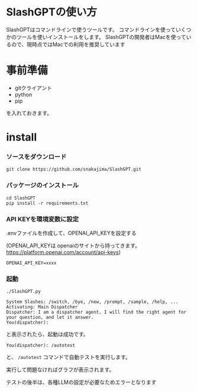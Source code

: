 # SlashGPTの使い方

SlashGPTはコマンドラインで使うツールです。
コマンドラインを使っていくつかのツールを使いインストールをします。
SlashGPTの開発者はMacを使っているので、現時点ではMacでの利用を推奨しています

# 事前準備

- gitクライアント
- python
- pip

を入れておきます。

# install

### ソースをダウンロード

```
git clone https://github.com/snakajima/SlashGPT.git
```

### パッケージのインストール

```
cd SlashGPT
pip install -r requirements.txt
```


### API KEYを環境変数に設定

.envファイルを作成して、OPENAI_API_KEYを設定する


(OPENAI_API_KEYは openaiのサイトから持ってきます。https://platform.openai.com/account/api-keys)

```.env
OPENAI_API_KEY=xxxx
```

### 起動

```
./SlashGPT.py 
```

```
System Slashes: /switch, /bye, /new, /prompt, /sample, /help, ...
Activating: Main Dispatcher
Dispatcher: I am a dispatcher agent. I will find the right agent for your question, and let it answer.
You(dispatcher):
```

と表示されたら、起動は成功です。


```
You(dispatcher): /autotest
```

と、 `/autotest` コマンドで自動テストを実行します。

実行して問題なければグラフが表示されます。

テストの後半は、各種LLMの設定が必要なためエラーとなります

